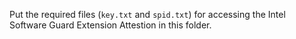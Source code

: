 Put the required files (`key.txt` and `spid.txt`) for accessing the Intel Software Guard Extension Attestion in this folder.